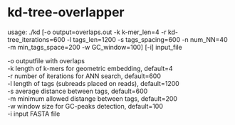 # kd-tree-overlapper

usage: 
./kd [-o output=overlaps.out -k k-mer_len=4 -r kd-tree_iterations=600 
-l tags_len=1200 -s tags_spacing=600 -n num_NN=40 -m min_tags_space=200 
-w GC_window=100] [-i] input_file  

-o outputfile with overlaps  <br  />
-k length of k-mers for geometric embedding, default=4  
-r number of iterations for ANN search, default=600  
-l length of tags (subreads placed on reads), default=1200  
-s average distance between tags, default=600  
-m minimum allowed distange between tags, default=200  
-w window size for GC-peaks detection, default=100  
-i input FASTA file  
